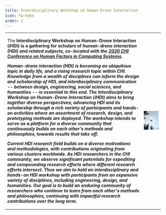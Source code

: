 ```yaml
---
title: Interdisciplinary Workshop on Human-Drone Interaction
icon: fa-home
order: 1
---
```


<table>
  <tr>
    <td>
      <p>
        The <strong>Interdisciplinary Workshop on Human-Drone Interaction (iHDI)<strong> is a gathering for scholars of <em>human-drone interaction (HDI)<em> and related subjects, co-located with the <a href="https://chi2020.acm.org/">2020 CHI Conference on Human Factors in Computing Systems</a>.
      </p>
      <p>
        Human-drone interaction (HDI) is becoming an ubiquitous topic in daily life, and a rising research topic within CHI. Knowledge from a wealth of disciplines can inform the design and scholarship of HDI, and interdisciplinary communication -- between design, engineering, social sciences, and humanities -- is essential to this end. The Interdisciplinary Workshop on Human-Drone Interaction (iHDI) aims to bring together diverse perspectives; advancing HDI and its scholarship through a rich variety of participants and hands-on activities where an assortment of research, design, and prototyping methods are deployed. The workshop intends to serve as a platform for a diverse community that continuously builds on each other's methods and philosophies, towards results that <em>take off</em>.
      </p>
      <p>
        Current HDI research field builds on a diverse motivations and methodologies, with contributions originating from various clusters worldwide. As HDI researchers in the CHI community, we observe significant potentials for expediting and compounding research efforts where different research efforts intersect. Thus we aim to hold an <em>interdisciplinary</em> and hands-on HDI workshop with participants from an expansive variety of disciplines, including engineering, design, and humanities. Our goal is to build an enduring community of researchers who continue to learn from each other's methods and philosophies, continuing with impactful research contributions over the long term.
      </p>
    </td>
    <td>
      <img src="img/clouds.jpg">
    </td>
  </tr>
</table>
  
